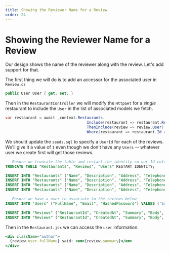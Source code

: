 ```yaml
---
title: Showing the Reviewer Name for a Review
order: 24
---
```


# Showing the Reviewer Name for a Review

Our design shows the name of the reviewer along with the review. Let's add
support for that.

The first thing we will do is to add an accessor for the associated user in
`Review.cs`

```csharp
public User User { get; set; }
```

Then in the `RestaurantController` we will modify the `HttpGet` for a _single_
restaurant to include the `User` in the list of associated models we fetch.

```csharp
var restaurant = await _context.Restaurants.
                                    Include(restaurant => restaurant.Reviews).
                                    ThenInclude(review => review.User).
                                    Where(restaurant => restaurant.Id == id).FirstOrDefaultAsync();
```

We should update the `seeds.sql` to specify a `UserId` for each of the reviews.
We'll give it a value of `1` even though we don't have any `Users` -- whatever
user we create first will get those reviews.

```sql
-- Ensure we truncate the table and restart the identity so our Id column starts at 1 each time
TRUNCATE TABLE "Restaurants", "Reviews", "Users" RESTART IDENTITY;

INSERT INTO "Restaurants" ("Name", "Description", "Address", "Telephone") VALUES ('Thoughtbeat', 'Inverse zero administration benchmark', '07 Meadow Vale Drive', '314-651-9791');
INSERT INTO "Restaurants" ("Name", "Description", "Address", "Telephone") VALUES ('Dabtype', 'Organized stable firmware', '7 Miller Park', '523-760-6681');
INSERT INTO "Restaurants" ("Name", "Description", "Address", "Telephone") VALUES ('Topdrive', 'Object-based interactive application', '65 Eliot Lane', '650-993-7074');
INSERT INTO "Restaurants" ("Name", "Description", "Address", "Telephone") VALUES ('Avaveo', 'Persistent zero defect process improvement', '2 Clarendon Junction', '715-663-5265');

-- Ensure we have a user to associate to the reviews below
INSERT INTO "Users" ("FullName", "Email", "HashedPassword") VALUES ('Sarah', 'sarah@suncoast.io', 'xxxxx');

INSERT INTO "Reviews" ("RestaurantId", "CreatedAt", "Summary", "Body", "Stars", "UserId") VALUES (1, '2020-01-01 14:23:55', 'Yummy Food', 'Lorem ipsum dolor sit amet consectetur adipisicing elit. Minima modi impedit quisquam sit, saepe enim placeat a vero voluptas asperiores atque laudantium in, nobis sunt blanditiis dignissimos. Deleniti, esse optio!', 3, 1);
INSERT INTO "Reviews" ("RestaurantId", "CreatedAt", "Summary", "Body", "Stars", "UserId") VALUES (1, '2020-01-01 18:23:55', 'Mmmmm, good', 'Lorem ipsum dolor sit amet consectetur adipisicing elit. Minima modi impedit quisquam sit, saepe enim placeat a vero voluptas asperiores atque laudantium in, nobis sunt blanditiis dignissimos. Deleniti, esse optio!', 4, 1);
```

Then in the `Restaurant.jsx` we can access the `user` information.

```jsx
<div className="author">
  {review.user.fullName} said: <em>{review.summary}</em>
</div>
```

<GithubCommitViewer repo="suncoast-devs/TacoTuesday" commit="d79bf02d642a7b23b36817e9e7e983dbc5be6951" />
